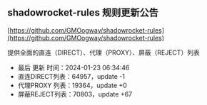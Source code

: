 ## shadowrocket-rules 规则更新公告

[https://github.com/GMOogway/shadowrocket-rules](https://github.com/GMOogway/shadowrocket-rules)

提供全面的直连（DIRECT）、代理（PROXY）、屏蔽（REJECT）列表
- 最后 更新 时间：2024-01-23 06:34:46
- 直连DIRECT列表：64957，update -1
- 代理PROXY 列表：19364，update +0
- 屏蔽REJECT列表：70803，update +67